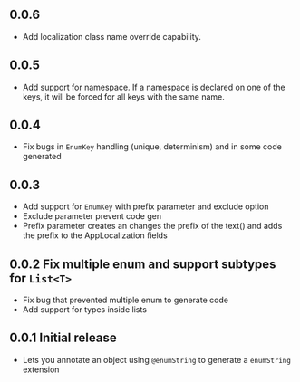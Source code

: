 ## 0.0.6

* Add localization class name override capability.

## 0.0.5

* Add support for namespace. If a namespace is declared on one of the keys, it will be forced for all keys with the same name.

## 0.0.4

* Fix bugs in `EnumKey` handling (unique, determinism) and in some code generated

## 0.0.3

* Add support for `EnumKey` with prefix parameter and exclude option
* Exclude parameter prevent code gen
* Prefix parameter creates an changes the prefix of the text() and adds the prefix to the AppLocalization fields

## 0.0.2 Fix multiple enum and support subtypes for `List<T>`

* Fix bug that prevented multiple enum to generate code
* Add support for types inside lists

## 0.0.1 Initial release

* Lets you annotate an object using `@enumString` to generate a `enumString` extension
